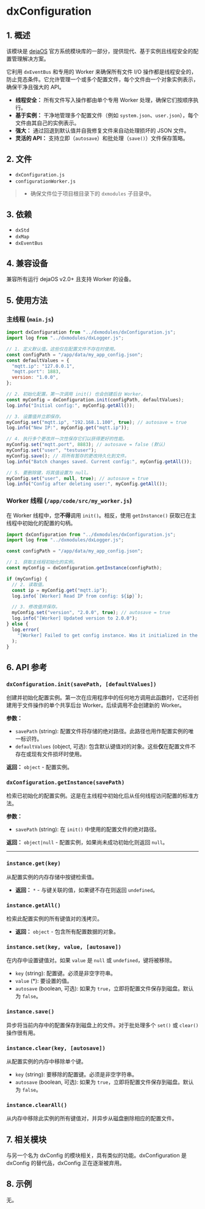 # dxConfiguration

## 1. 概述

该模块是 [dejaOS](https://github.com/DejaOS/DejaOS) 官方系统模块库的一部分，提供现代、基于实例且线程安全的配置管理解决方案。

它利用 `dxEventBus` 和专用的 Worker 来确保所有文件 I/O 操作都是线程安全的，防止竞态条件。它允许管理一个或多个配置文件，每个文件由一个对象实例表示，确保干净且强大的 API。

- **线程安全：** 所有文件写入操作都由单个专用 Worker 处理，确保它们按顺序执行。
- **基于实例：** 干净地管理多个配置文件（例如 `system.json`、`user.json`），每个文件由其自己的实例表示。
- **强大：** 通过回退到默认值并自我修复文件来自动处理损坏的 JSON 文件。
- **灵活的 API：** 支持立即（`autosave`）和批处理（`save()`）文件保存策略。

## 2. 文件

- `dxConfiguration.js`
- `configurationWorker.js`

> - 确保文件位于项目根目录下的 `dxmodules` 子目录中。

## 3. 依赖

- `dxStd`
- `dxMap`
- `dxEventBus`

## 4. 兼容设备

兼容所有运行 dejaOS v2.0+ 且支持 Worker 的设备。

## 5. 使用方法

### 主线程 (`main.js`)

```javascript
import dxConfiguration from "../dxmodules/dxConfiguration.js";
import log from "../dxmodules/dxLogger.js";

// 1. 定义默认值。这些仅在配置文件不存在时使用。
const configPath = "/app/data/my_app_config.json";
const defaultValues = {
  "mqtt.ip": "127.0.0.1",
  "mqtt.port": 1883,
  version: "1.0.0",
};

// 2. 初始化配置。第一次调用 init() 也会创建后台 Worker。
const myConfig = dxConfiguration.init(configPath, defaultValues);
log.info("Initial config:", myConfig.getAll());

// 3. 设置值并立即保存。
myConfig.set("mqtt.ip", "192.168.1.100", true); // autosave = true
log.info("New IP:", myConfig.get("mqtt.ip"));

// 4. 执行多个更改并一次性保存它们以获得更好的性能。
myConfig.set("mqtt.port", 8883); // autosave = false (默认)
myConfig.set("user", "testuser");
myConfig.save(); // 将所有暂存的更改持久化到文件。
log.info("Batch changes saved. Current config:", myConfig.getAll());

// 5. 要删除键，将其值设置为 null。
myConfig.set("user", null, true); // autosave = true
log.info("Config after deleting user:", myConfig.getAll());
```

### Worker 线程 (`/app/code/src/my_worker.js`)

在 Worker 线程中，您**不得**调用 `init()`。相反，使用 `getInstance()` 获取已在主线程中初始化的配置的句柄。

```javascript
import dxConfiguration from "../dxmodules/dxConfiguration.js";
import log from "../dxmodules/dxLogger.js";

const configPath = "/app/data/my_app_config.json";

// 1. 获取主线程初始化的实例。
const myConfig = dxConfiguration.getInstance(configPath);

if (myConfig) {
  // 2. 读取值。
  const ip = myConfig.get("mqtt.ip");
  log.info(`[Worker] Read IP from config: ${ip}`);

  // 3. 修改值并保存。
  myConfig.set("version", "2.0.0", true); // autosave = true
  log.info("[Worker] Updated version to 2.0.0");
} else {
  log.error(
    "[Worker] Failed to get config instance. Was it initialized in the main thread?"
  );
}
```

## 6. API 参考

### `dxConfiguration.init(savePath, [defaultValues])`

创建并初始化配置实例。第一次在应用程序中的任何地方调用此函数时，它还将创建用于文件操作的单个共享后台 Worker。后续调用不会创建新的 Worker。

**参数：**

- `savePath` (string): 配置文件将存储的绝对路径。此路径也用作配置实例的唯一标识符。
- `defaultValues` (object, 可选): 包含默认键值对的对象。这些**仅**在配置文件不存在或现有文件损坏时使用。

**返回：** `object` - 配置实例。

### `dxConfiguration.getInstance(savePath)`

检索已初始化的配置实例。这是在主线程中初始化后从任何线程访问配置的标准方法。

**参数：**

- `savePath` (string): 在 `init()` 中使用的配置文件的绝对路径。

**返回：** `object|null` - 配置实例，如果尚未成功初始化则返回 `null`。

---

### `instance.get(key)`

从配置实例的内存存储中按键检索值。

- **返回：** `*` - 与键关联的值，如果键不存在则返回 `undefined`。

### `instance.getAll()`

检索此配置实例的所有键值对的浅拷贝。

- **返回：** `object` - 包含所有配置数据的对象。

### `instance.set(key, value, [autosave])`

在内存中设置键值对。如果 `value` 是 `null` 或 `undefined`，键将被移除。

- `key` (string): 配置键。必须是非空字符串。
- `value` (\*): 要设置的值。
- `autosave` (boolean, 可选): 如果为 `true`，立即将配置文件保存到磁盘。默认为 `false`。

### `instance.save()`

异步将当前内存中的配置保存到磁盘上的文件。对于批处理多个 `set()` 或 `clear()` 操作很有用。

### `instance.clear(key, [autosave])`

从配置实例的内存中移除单个键。

- `key` (string): 要移除的配置键。必须是非空字符串。
- `autosave` (boolean, 可选): 如果为 `true`，立即将配置文件保存到磁盘。默认为 `false`。

### `instance.clearAll()`

从内存中移除此实例的所有键值对，并异步从磁盘删除相应的配置文件。

## 7. 相关模块

与另一个名为 dxConfig 的模块相关，具有类似的功能。dxConfiguration 是 dxConfig 的替代品，dxConfig 正在逐渐被弃用。

## 8. 示例

无。
